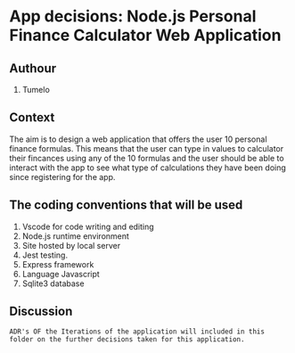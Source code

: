 # App decisions: Node.js Personal Finance Calculator Web Application
## Authour
1. Tumelo
## Context
The aim is to design a web application that offers the user 10 personal finance formulas. This means that the user can type in values to calculator their fincances using any of the 10 formulas and the user should be able to interact with the app to see what type of calculations they have been doing since registering for the app.
## The coding conventions that will be used
1. Vscode for code writing and editing
2. Node.js runtime environment
3. Site hosted by local server
4. Jest testing.
5. Express framework
5. Language Javascript
6. Sqlite3 database
## Discussion 
    ADR's OF the Iterations of the application will included in this folder on the further decisions taken for this application.

